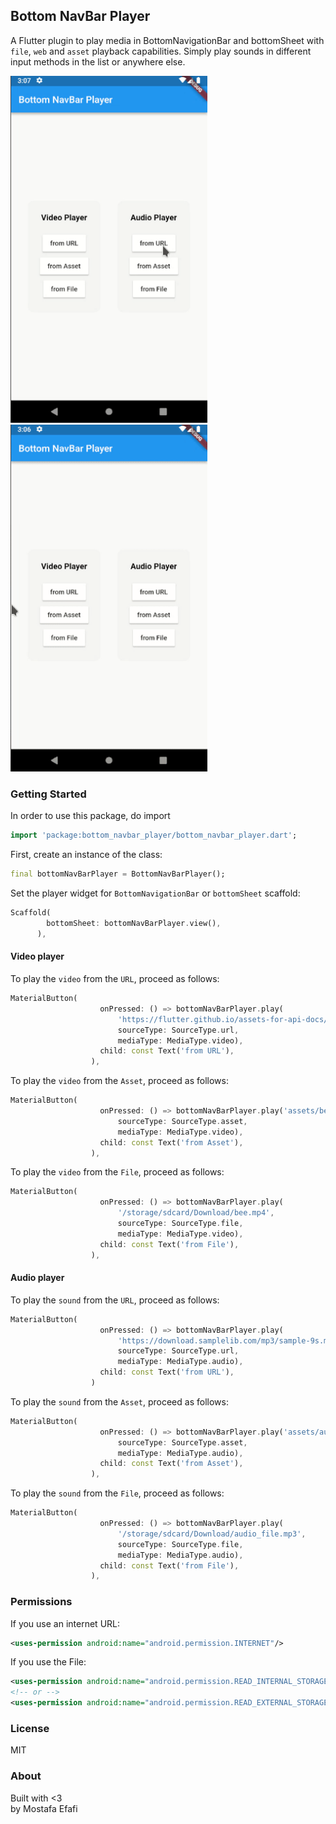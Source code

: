 ## Bottom NavBar Player
A Flutter plugin to play media in BottomNavigationBar and bottomSheet with `file`, `web` and `asset` playback capabilities.
Simply play sounds in different input methods in the list or anywhere else.

<p align="left">
    <img src="demo_audio_player.gif" alt="preview" width="315"/>
    <img src="demo_video_player.gif" alt="preview" width="315"/>
</p>

### Getting Started
In order to use this package, do import
```dart
import 'package:bottom_navbar_player/bottom_navbar_player.dart';
```
First, create an instance of the class:
```dart
final bottomNavBarPlayer = BottomNavBarPlayer();
```

Set the player widget for `BottomNavigationBar` or `bottomSheet` scaffold:
```dart
Scaffold(
        bottomSheet: bottomNavBarPlayer.view(),
      ),
```   

#### Video player
To play the `video` from the `URL`, proceed as follows:
```dart
MaterialButton(
                    onPressed: () => bottomNavBarPlayer.play(
                        'https://flutter.github.io/assets-for-api-docs/assets/videos/bee.mp4',
                        sourceType: SourceType.url,
                        mediaType: MediaType.video),
                    child: const Text('from URL'),
                  ),
```

To play the `video` from the `Asset`, proceed as follows:
```dart
MaterialButton(
                    onPressed: () => bottomNavBarPlayer.play('assets/bee.mp4',
                        sourceType: SourceType.asset,
                        mediaType: MediaType.video),
                    child: const Text('from Asset'),
                  ),
```

To play the `video` from the `File`, proceed as follows:
```dart
MaterialButton(
                    onPressed: () => bottomNavBarPlayer.play(
                        '/storage/sdcard/Download/bee.mp4',
                        sourceType: SourceType.file,
                        mediaType: MediaType.video),
                    child: const Text('from File'),
                  ),
```


#### Audio player
To play the `sound` from the `URL`, proceed as follows:
```dart
MaterialButton(
                    onPressed: () => bottomNavBarPlayer.play(
                        'https://download.samplelib.com/mp3/sample-9s.mp3',
                        sourceType: SourceType.url,
                        mediaType: MediaType.audio),
                    child: const Text('from URL'),
                  )
```

To play the `sound` from the `Asset`, proceed as follows:
```dart
MaterialButton(
                    onPressed: () => bottomNavBarPlayer.play('assets/audio.mp3',
                        sourceType: SourceType.asset,
                        mediaType: MediaType.audio),
                    child: const Text('from Asset'),
                  ),
```

To play the `sound` from the `File`, proceed as follows:
```dart
MaterialButton(
                    onPressed: () => bottomNavBarPlayer.play(
                        '/storage/sdcard/Download/audio_file.mp3',
                        sourceType: SourceType.file,
                        mediaType: MediaType.audio),
                    child: const Text('from File'),
                  ),
```


### Permissions

If you use an internet URL:
```xml
<uses-permission android:name="android.permission.INTERNET"/>
```

If you use the File:
```xml
<uses-permission android:name="android.permission.READ_INTERNAL_STORAGE"/>
<!-- or -->
<uses-permission android:name="android.permission.READ_EXTERNAL_STORAGE"/>
```



### License
MIT

### About
Built with <3   
by Mostafa Efafi  
